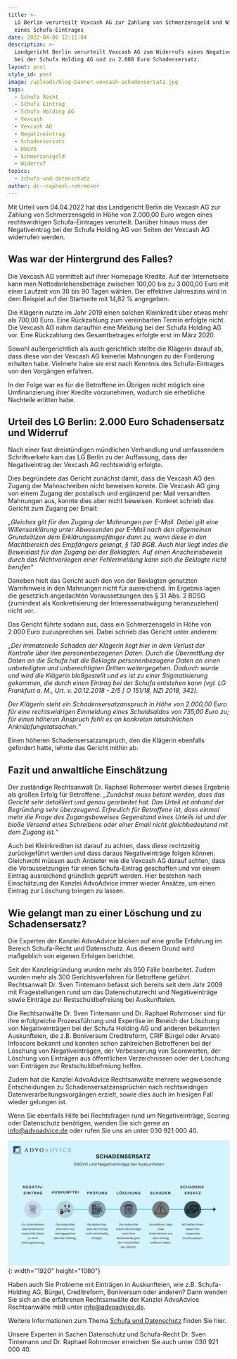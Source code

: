 ```yaml
---
title: >-
  LG Berlin verurteilt Vexcash AG zur Zahlung von Schmerzensgeld und Widerruf
  eines Schufa-Eintrages
date: 2022-04-06 12:11:04
description: >-
  Landgericht Berlin verurteilt Vexcash AG zum Widerrufs eines Negativeintrags
  bei der Schufa Holding AG und zu 2.000 Euro Schadensersatz.
layout: post
style_id: post
image: /uploads/blog-banner-vexcash-schadensersatz.jpg
tags:
  - Schufa Recht
  - Schufa Eintrag
  - Schufa Holding AG
  - Vexcash
  - Vexcash AG
  - Negativeintrag
  - Schadensersatz
  - DSGVO
  - Schmerzensgeld
  - Widerruf
topics:
  - schufa-und-datenschutz
author: dr--raphael-rohrmoser
---
```

Mit Urteil vom 04.04.2022 hat das Landgericht Berlin die Vexcash AG zur Zahlung von Schmerzensgeld in Höhe von 2.000,00 Euro wegen eines rechtswidrigen Schufa-Eintrages verurteilt. Darüber hinaus muss der Negativeintrag bei der Schufa Holding AG von Seiten der Vexcash AG widerrufen werden.

## **Was war der Hintergrund des Falles?**

Die Vexcash AG vermittelt auf ihrer Homepage Kredite. Auf der Internetseite kann man Nettodarlehensbeträge zwischen 100,00 bis zu 3.000,00 Euro mit einer Laufzeit von 30 bis 90 Tagen wählen. Der effektive Jahreszins wird in dem Beispiel auf der Startseite mit 14,82 % angegeben.

Die Klägerin nutzte im Jahr 2019 einen solchen Kleinkredit über etwas mehr als 700,00 Euro. Eine Rückzahlung zum vereinbarten Termin erfolgte nicht. Die Vexcash AG nahm daraufhin eine Meldung bei der Schufa Holding AG vor. Eine Rückzahlung des Gesamtbetrages erfolgte erst im März 2020.

Sowohl außergerichtlich als auch gerichtlich stellte die Klägerin darauf ab, dass diese von der Vexcash AG keinerlei Mahnungen zu der Forderung erhalten habe. Vielmehr habe sie erst nach Kenntnis des Schufa-Eintrages von den Vorgängen erfahren.

In der Folge war es für die Betroffene im Übrigen nicht möglich eine Umfinanzierung ihrer Kredite vorzunehmen, wodurch sie erhebliche Nachteile erlitten habe.

## **Urteil des LG Berlin: 2.000 Euro Schadensersatz und Widerruf**

Nach einer fast dreistündigen mündlichen Verhandlung und umfassendem Schriftverkehr kam das LG Berlin zu der Auffassung, dass der Negativeintrag der Vexcash AG rechtswidrig erfolgte.

Dies begründete das Gericht zunächst damit, dass die Vexcash AG den Zugang der Mahnschreiben nicht beweisen konnte. Die Vexcash AG ging von einem Zugang der postalisch und ergänzend per Mail versandten Mahnungen aus, konnte dies aber nicht beweisen. Konkret schrieb das Gericht zum Zugang per Email:

*„Gleiches gilt für den Zugang der Mahnungen per E-Mail. Dabei gilt eine Willenserklärung unter Abwesenden per E-Mail nach den allgemeinen Grundsätzen dem Erklärungsempfänger dann zu, wenn diese in den Machtbereich des Empfängers gelangt, § 130 BGB. Auch hier liegt indes die Beweislast für den Zugang bei der Beklagten. Auf einen Anscheinsbeweis durch das Nichtvorliegen einer Fehlermeldung kann sich die Beklagte nicht berufen“*

Daneben hielt das Gericht auch den von der Beklagten genutzten Warnhinweis in den Mahnungen nicht für ausreichend. Im Ergebnis lagen die gesetzlich angedachten Voraussetzungen des § 31 Abs. 2 BDSG (zumindest als Konkretisierung der Interessenabwägung heranzuziehen) nicht vor.

Das Gericht führte sodann aus, dass ein Schmerzensgeld in Höhe von 2.000 Euro zuzusprechen sei. Dabei schrieb das Gericht unter anderem:

*„Der immaterielle Schaden der Klägerin liegt hier in dem Verlust der Kontrolle über ihre personenbezogenen Daten. Durch die Übermittlung der Daten an die Schufa hat die Beklagte personenbezogene Daten an einen unbeteiligten und unberechtigten Dritten weitergegeben. Dadurch wurde und wird die Klägerin bloßgestellt und es ist zu einer Stigmatisierung gekommen, die durch einen Eintrag bei der Schufa entstehen kann (vgl. LG Frankfurt a. M., Urt. v. 20.12.2018 - 2/5 \[ O 151/18, NZI 2019, 342).*

*Der Klägerin steht ein Schadensersatzanspruch in Höhe von 2.000,00 Euro für eine rechtswidrigen Einmeldung eines Schuldsaldos von 735,00 Euro zu; für einen höheren Anspruch fehlt es an konkreten tatsächlichen Anknüpfungstatsachen.“*

Einen höheren Schadensersatzanspruch, den die Klägerin ebenfalls gefordert hatte, lehnte das Gericht mithin ab.

## **Fazit und anwaltliche Einschätzung**

Der zuständige Rechtsanwalt Dr. Raphael Rohrmoser wertet dieses Ergebnis als großen Erfolg für Betroffene: *„Zunächst muss betont werden, dass das Gericht sehr detailliert und genau gearbeitet hat. Das Urteil ist anhand der Begründung sehr überzeugend. Erfreulich für Betroffene ist, dass einmal mehr die Frage des Zugangsbeweises Gegenstand eines Urteils ist und der bloße Versand eines Schreibens oder einer Email nicht gleichbedeutend mit dem Zugang ist.“*

Auch bei Kleinkrediten ist darauf zu achten, dass diese rechtzeitig zurückgeführt werden und dass daraus Negativeinträge folgen können. Gleichwohl müssen auch Anbieter wie die Vexcash AG darauf achten, dass die Voraussetzungen für einen Schufa-Eintrag geschaffen und vor einem Eintrag ausreichend gründlich geprüft werden. Hier bestehen nach Einschätzung der Kanzlei AdvoAdvice immer wieder Ansätze, um einen Eintrag zur Löschung bringen zu lassen.

## Wie gelangt man zu einer Löschung und zu Schadensersatz?

Die Experten der Kanzlei AdvoAdvice blicken auf eine große Erfahrung im Bereich Schufa-Recht und Datenschutz. Aus diesem Grund wird maßgeblich von eigenen Erfolgen berichtet.

Seit der Kanzleigründung wurden mehr als 950 Fälle bearbeitet. Zudem wurden mehr als 300 Gerichtsverfahren für Betroffene geführt. Rechtsanwalt Dr. Sven Tintemann befasst sich bereits seit dem Jahr 2009 mit Fragestellungen rund um das Datenschutzrecht und Negativeinträge sowie Einträge zur Restschuldbefreiung bei Auskunfteien.

Die Rechtsanwälte Dr. Sven Tintemann und Dr. Raphael Rohrmoser sind für ihre erfolgreiche Prozessführung und Expertise im Bereich der Löschung von Negativeinträgen bei der Schufa Holding AG und anderen bekannten Auskunfteien, die z.B. Boniversum Creditreform, CRIF Bürgel oder Arvato Infoscore bekannt und konnten schon zahlreichen Betroffenen bei der Löschung von Negativeinträgen, der Verbesserung von Scorewerten, der Löschung von Einträgen aus öffentlichen Verzeichnissen oder der Löschung von Einträgen zur Restschuldbefreiung helfen.

Zudem hat die Kanzlei AdvoAdvice Rechtsanwälte mehrere wegweisende Entscheidungen zu Schadensersatzansprüchen nach rechtswidrigen Datenverarbeitungsvorgängen erzielt, sowie dies auch im hiesigen Fall wieder gelungen ist.

Wenn Sie ebenfalls Hilfe bei Rechtsfragen rund um Negativeinträge, Scoring oder Datenschutz benötigen, wenden Sie sich gerne an info@advoadvice.de oder rufen Sie uns an unter 030 921 000 40.

![](/uploads/dsgvo-schade-3.jpg){: width="1920" height="1080"}

Haben auch Sie Probleme mit Einträgen in Auskunfteien, wie z.B. Schufa-Holding AG, Bürgel, Creditreform, Boniversum oder anderen? Dann wenden Sie sich an die erfahrenen Rechtsanwälte der Kanzlei AdvoAdvice Rechtsanwälte mbB unter [info@advoadvice.de](mailto:info@advoadvice.de).

Weitere Informationen zum Thema [Schufa und Datenschutz](/themen/schufa-und-datenschutz/)&nbsp;finden Sie hier.&nbsp;

Unsere Experten in Sachen Datenschutz und Schufa-Recht Dr. Sven Tintemann und Dr. Raphael Rohrmoser erreichen Sie auch unter 030 921 000 40.
